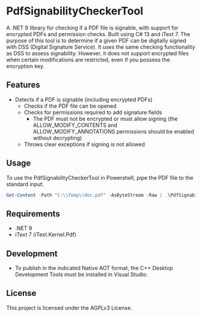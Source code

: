 # PdfSignabilityCheckerTool

A .NET 9 library for checking if a PDF file is signable, with support for encrypted PDFs and permission checks. Built using C# 13 and iText 7.
The purpose of this tool is to determine if a given PDF can be digitally signed with DSS (Digital Signature Service). It uses the same checking functionality as DSS to assess signability.
However, it does not support encrypted files when certain modifications are restricted, even if you possess the encryption key.

## Features

- Detects if a PDF is signable (including encrypted PDFs)
  - Checks if the PDF file can be opened
  - Checks for permissions required to add signature fields
    - The PDF must not be encrypted or must allow signing (the ALLOW_MODIFY_CONTENTS and ALLOW_MODIFY_ANNOTATIONS permissions should be enabled without decrypting)
  - Throws clear exceptions if signing is not allowed

## Usage

To use the PdfSignabilityCheckerTool in Powershell, pipe the PDF file to the standard input:

```powershell
Get-Content -Path "C:\\Temp\\doc.pdf" -AsByteStream -Raw | .\PdfSignabilityCheckerTool.exe
```

## Requirements

- .NET 9
- iText 7 (iText.Kernel.Pdf)

## Development

- To publish in the indicated Native AOT format, the C++ Desktop Development Tools must be installed in Visual Studio.

## License

This project is licensed under the AGPLv3 License.
